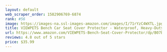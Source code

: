 ```yaml
---
layout: default 
﻿web_scraper_order: 1582906769-6874
rank: #56
image: https://images-na.ssl-images-amazon.com/images/I/71rYzC4WXTL.jpg
title: VIEWPETS Bench Car Seat Cover Protector - Waterproof, Heavy-Duty and Nonslip Pet Car…
url: https://www.amazon.com/VIEWPETS-Bench-Seat-Cover-Protector/dp/B07BTPSWC6/ref=zg_mw_pet-supplies_56?_encoding=UTF8&psc=1&refRID=H5H5GKBRAGT498NV2G74
reviews: 4.8 out of 5 stars
price: $35.99 
---
```


